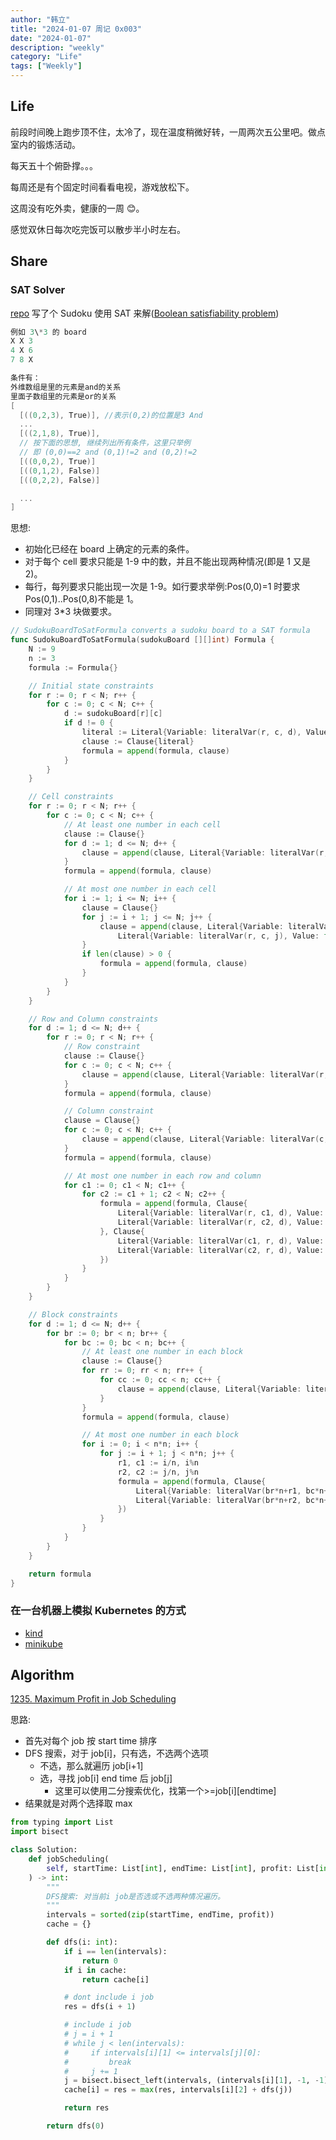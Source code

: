 ```yaml
---
author: "韩立"
title: "2024-01-07 周记 0x003"
date: "2024-01-07"
description: "weekly"
category: "Life"
tags: ["Weekly"]
---
```


## Life

前段时间晚上跑步顶不住，太冷了，现在温度稍微好转，一周两次五公里吧。做点室内的锻炼活动。

每天五十个俯卧撑。。。

每周还是有个固定时间看看电视，游戏放松下。

这周没有吃外卖，健康的一周 😊。

感觉双休日每次吃完饭可以散步半小时左右。

## Share

### SAT Solver

[repo](https://github.com/XmchxUp/goSudoku) 写了个 Sudoku 使用 SAT 来解([Boolean satisfiability problem](https://en.wikipedia.org/wiki/Boolean_satisfiability_problem))

```go
例如 3\*3 的 board
X X 3
4 X 6
7 8 X

条件有：
外维数组是里的元素是and的关系
里面子数组里的元素是or的关系
[
  [((0,2,3), True)], //表示(0,2)的位置是3 And
  ...
  [((2,1,8), True)],
  // 按下面的思想, 继续列出所有条件，这里只举例
  // 即 (0,0)==2 and (0,1)!=2 and (0,2)!=2
  [((0,0,2), True)]
  [((0,1,2), False)]
  [((0,2,2), False)]

  ...
]
```

思想:

- 初始化已经在 board 上确定的元素的条件。
- 对于每个 cell 要求只能是 1-9 中的数，并且不能出现两种情况(即是 1 又是 2)。
- 每行，每列要求只能出现一次是 1-9。如行要求举例:Pos(0,0)=1 时要求 Pos(0,1)..Pos(0,8)不能是 1。
- 同理对 3\*3 块做要求。

```go
// SudokuBoardToSatFormula converts a sudoku board to a SAT formula
func SudokuBoardToSatFormula(sudokuBoard [][]int) Formula {
	N := 9
	n := 3
	formula := Formula{}

	// Initial state constraints
	for r := 0; r < N; r++ {
		for c := 0; c < N; c++ {
			d := sudokuBoard[r][c]
			if d != 0 {
				literal := Literal{Variable: literalVar(r, c, d), Value: true}
				clause := Clause{literal}
				formula = append(formula, clause)
			}
		}
	}

	// Cell constraints
	for r := 0; r < N; r++ {
		for c := 0; c < N; c++ {
			// At least one number in each cell
			clause := Clause{}
			for d := 1; d <= N; d++ {
				clause = append(clause, Literal{Variable: literalVar(r, c, d), Value: true})
			}
			formula = append(formula, clause)

			// At most one number in each cell
			for i := 1; i <= N; i++ {
				clause = Clause{}
				for j := i + 1; j <= N; j++ {
					clause = append(clause, Literal{Variable: literalVar(r, c, i), Value: false},
						Literal{Variable: literalVar(r, c, j), Value: false})
				}
				if len(clause) > 0 {
					formula = append(formula, clause)
				}
			}
		}
	}

	// Row and Column constraints
	for d := 1; d <= N; d++ {
		for r := 0; r < N; r++ {
			// Row constraint
			clause := Clause{}
			for c := 0; c < N; c++ {
				clause = append(clause, Literal{Variable: literalVar(r, c, d), Value: true})
			}
			formula = append(formula, clause)

			// Column constraint
			clause = Clause{}
			for c := 0; c < N; c++ {
				clause = append(clause, Literal{Variable: literalVar(c, r, d), Value: true})
			}
			formula = append(formula, clause)

			// At most one number in each row and column
			for c1 := 0; c1 < N; c1++ {
				for c2 := c1 + 1; c2 < N; c2++ {
					formula = append(formula, Clause{
						Literal{Variable: literalVar(r, c1, d), Value: false},
						Literal{Variable: literalVar(r, c2, d), Value: false},
					}, Clause{
						Literal{Variable: literalVar(c1, r, d), Value: false},
						Literal{Variable: literalVar(c2, r, d), Value: false},
					})
				}
			}
		}
	}

	// Block constraints
	for d := 1; d <= N; d++ {
		for br := 0; br < n; br++ {
			for bc := 0; bc < n; bc++ {
				// At least one number in each block
				clause := Clause{}
				for rr := 0; rr < n; rr++ {
					for cc := 0; cc < n; cc++ {
						clause = append(clause, Literal{Variable: literalVar(br*n+rr, bc*n+cc, d), Value: true})
					}
				}
				formula = append(formula, clause)

				// At most one number in each block
				for i := 0; i < n*n; i++ {
					for j := i + 1; j < n*n; j++ {
						r1, c1 := i/n, i%n
						r2, c2 := j/n, j%n
						formula = append(formula, Clause{
							Literal{Variable: literalVar(br*n+r1, bc*n+c1, d), Value: false},
							Literal{Variable: literalVar(br*n+r2, bc*n+c2, d), Value: false},
						})
					}
				}
			}
		}
	}

	return formula
}
```

### 在一台机器上模拟 Kubernetes 的方式

- [kind](https://kind.sigs.k8s.io/docs/user/quick-start/#installation)
- [minikube](https://minikube.sigs.k8s.io/docs/start/)

## Algorithm

[1235. Maximum Profit in Job Scheduling](https://leetcode.com/problems/maximum-profit-in-job-scheduling/)

思路:

- 首先对每个 job 按 start time 排序
- DFS 搜索，对于 job[i]，只有选，不选两个选项
  - 不选，那么就遍历 job[i+1]
  - 选，寻找 job[i] end time 后 job[j]
    - 这里可以使用二分搜索优化，找第一个>=job[i][endtime]
- 结果就是对两个选择取 max

```python
from typing import List
import bisect

class Solution:
    def jobScheduling(
        self, startTime: List[int], endTime: List[int], profit: List[int]
    ) -> int:
        """
        DFS搜索: 对当前i job是否选或不选两种情况遍历。
        """
        intervals = sorted(zip(startTime, endTime, profit))
        cache = {}

        def dfs(i: int):
            if i == len(intervals):
                return 0
            if i in cache:
                return cache[i]

            # dont include i job
            res = dfs(i + 1)

            # include i job
            # j = i + 1
            # while j < len(intervals):
            #     if intervals[i][1] <= intervals[j][0]:
            #         break
            #     j += 1
            j = bisect.bisect_left(intervals, (intervals[i][1], -1, -1))
            cache[i] = res = max(res, intervals[i][2] + dfs(j))

            return res

        return dfs(0)

```

